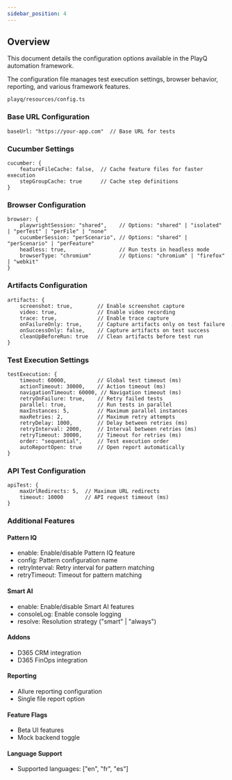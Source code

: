 ```yaml
---
sidebar_position: 4
---
```


## Overview

This document details the configuration options available in the PlayQ automation framework. 

The configuration file manages test execution settings, browser behavior, reporting, and various framework features.

```
playq/resources/config.ts
```


### Base URL Configuration

```
baseUrl: "https://your-app.com"  // Base URL for tests
```

### Cucumber Settings

```
cucumber: {
    featureFileCache: false,  // Cache feature files for faster execution
    stepGroupCache: true      // Cache step definitions
}
```

### Browser Configuration

```
browser: {
    playwrightSession: "shared",    // Options: "shared" | "isolated" | "perTest" | "perFile" | "none"
    cucumberSession: "perScenario", // Options: "shared" | "perScenario" | "perFeature"
    headless: true,                 // Run tests in headless mode
    browserType: "chromium"         // Options: "chromium" | "firefox" | "webkit"
}
```

### Artifacts Configuration

```
artifacts: {
    screenshot: true,        // Enable screenshot capture
    video: true,             // Enable video recording
    trace: true,             // Enable trace capture
    onFailureOnly: true,     // Capture artifacts only on test failure
    onSuccessOnly: false,    // Capture artifacts on test success
    cleanUpBeforeRun: true   // Clean artifacts before test run
}
```

### Test Execution Settings

```
testExecution: {
    timeout: 60000,          // Global test timeout (ms)
    actionTimeout: 30000,    // Action timeout (ms)
    navigationTimeout: 60000, // Navigation timeout (ms)
    retryOnFailure: true,    // Retry failed tests
    parallel: true,          // Run tests in parallel
    maxInstances: 5,         // Maximum parallel instances
    maxRetries: 2,           // Maximum retry attempts
    retryDelay: 1000,        // Delay between retries (ms)
    retryInterval: 2000,     // Interval between retries (ms)
    retryTimeout: 30000,     // Timeout for retries (ms)
    order: "sequential",     // Test execution order
    autoReportOpen: true     // Open report automatically
}
```

### API Test Configuration

```
apiTest: {
    maxUrlRedirects: 5,  // Maximum URL redirects
    timeout: 10000       // API request timeout (ms)
}
```

### Additional Features

#### Pattern IQ
 - enable: Enable/disable Pattern IQ feature
 - config: Pattern configuration name
 - retryInterval: Retry interval for pattern matching
 - retryTimeout: Timeout for pattern matching

#### Smart AI
 - enable: Enable/disable Smart AI features
 - consoleLog: Enable console logging
 - resolve: Resolution strategy ("smart" | "always")

#### Addons
 - D365 CRM integration
 - D365 FinOps integration

#### Reporting
 - Allure reporting configuration
 - Single file report option

#### Feature Flags
 - Beta UI features
 - Mock backend toggle

#### Language Support
 - Supported languages: ["en", "fr", "es"]